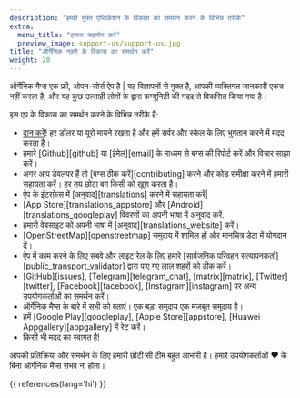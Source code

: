 ```yaml
---
description: "हमारे मुफ्त एप्लिकेशन के विकास का समर्थन करने के विभिन्न तरीके"
extra:
  menu_title: "हमारा सहयोग करें"
  preview_image: support-us/support-us.jpg
title: "ऑर्गेनिक नक़्शे के विकास का समर्थन करें"
weight: 20
---
```


ऑर्गेनिक मैप्स एक फ्री, ओपन-सोर्स ऐप है | यह विज्ञापनों से मुक्त है, आपकी
व्यक्तिगत जानकारी एकत्र नहीं करता है, और यह कुछ उत्साही लोगों के द्वारा
कम्यूनिटी की मदद से विकसित किया गया है।

इस एप के विकास का समर्थन करने के विभिन्न तरीके हैं:

- [दान करें](@/donate/index.md)! हर डॉलर या यूरो मायने रखता है और हमें सर्वर
  और स्केल के लिए भुगतान करने में मदद करता है।
- हमारे [Github][github] या [ईमेल][email] के माध्यम से बग्स की रिपोर्ट करें
  और विचार साझा करें।
- अगर आप डेवलपर हैं तो [बग्स ठीक करें][contributing] करने और कोड समीक्षा
  करने में हमारी सहायता करें। हर तय छोटा बग किसी को खुश करता है।
- ऐप के इंटरफ़ेस में [अनुवाद][translations] करने में सहायता करें|
- [App Store][translations_appstore] और [Android][translations_googleplay]
  विवरणों का अपनी भाषा में अनुवाद करें.
- हमारी वेबसाइट को अपनी भाषा में [अनुवाद][translations_website] करें।
- [OpenStreetMap][openstreetmap] समुदाय में शामिल हों और मानचित्र डेटा में
  योगदान दें।
- ऐप में काम करने के लिए सबवे और लाइट रेल के लिए हमारे [सार्वजनिक परिवहन
  सत्यापनकर्ता][public_transport_validator] द्वारा पाए गए लाल शहरों को ठीक
  करें।
- [GitHub][issues], [Telegram][telegram_chat], [matrix][matrix],
  [Twitter][twitter], [Facebook][facebook], [Instagram][instagram] पर अन्य
  उपयोगकर्ताओं का समर्थन करें।
- ऑर्गेनिक मैप्स के बारे में सभी को बताएं। एक बड़ा समुदाय एक मजबूत समुदाय
  है।
- हमें [Google Play][googleplay], [Apple Store][appstore], [Huawei
  Appgallery][appgallery] में रेट करें।
- किसी भी मदद का स्वागत है!

आपकी प्रतिक्रिया और समर्थन के लिए हमारी छोटी सी टीम बहुत आभारी है। हमारे
उपयोगकर्ताओं ❤️ के बिना ऑर्गनिक मैप्स संभव ना होता।

{{ references(lang='hi') }}
